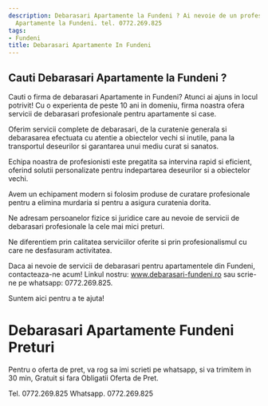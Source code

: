 ```yaml
---
description: Debarasari Apartamente la Fundeni ? Ai nevoie de un profesionist in Debarasari
  Apartamente la Fundeni. tel. 0772.269.825
tags:
- Fundeni
title: Debarasari Apartamente In Fundeni
---
```



## Cauti Debarasari Apartamente la Fundeni ?

Cauti o firma de debarasari Apartamente in Fundeni? Atunci ai ajuns in locul potrivit! Cu o experienta de peste 10 ani in domeniu, firma noastra ofera servicii de debarasari profesionale pentru apartamente si case. 

Oferim servicii complete de debarasari, de la curatenie generala si debarasarea efectuata cu atentie a obiectelor vechi si inutile, pana la transportul deseurilor si garantarea unui mediu curat si sanatos. 

Echipa noastra de profesionisti este pregatita sa intervina rapid si eficient, oferind solutii personalizate pentru indepartarea deseurilor si a obiectelor vechi. 

Avem un echipament modern si folosim produse de curatare profesionale pentru a elimina murdaria si pentru a asigura curatenia dorita. 

Ne adresam persoanelor fizice si juridice care au nevoie de servicii de debarasari profesionale la cele mai mici preturi. 

Ne diferentiem prin calitatea serviciilor oferite si prin profesionalismul cu care ne desfasuram activitatea. 

Daca ai nevoie de servicii de debarasari pentru apartamentele din Fundeni, contacteaza-ne acum! Linkul nostru: www.debarasari-fundeni.ro sau scrie-ne pe whatsapp: 0772.269.825. 

Suntem aici pentru a te ajuta!

# Debarasari Apartamente Fundeni Preturi
Pentru o oferta de pret, va rog sa imi scrieti pe whatsapp, si va trimitem in 30 min, Gratuit si fara Obligatii Oferta de Pret.

Tel. 0772.269.825
Whatsapp. 0772.269.825